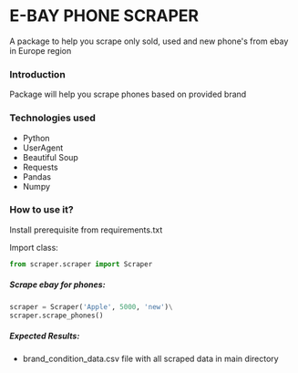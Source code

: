 # E-BAY PHONE SCRAPER

A package to help you scrape only sold, used and new phone's from ebay in Europe region 

### Introduction
Package will help you scrape phones based on provided brand

### Technologies used
- Python
- UserAgent
- Beautiful Soup
- Requests
- Pandas
- Numpy

### How to use it?

Install prerequisite from requirements.txt

Import class:
```python
from scraper.scraper import Scraper
```

##### Scrape ebay for phones:

```python
scraper = Scraper('Apple', 5000, 'new')\
scraper.scrape_phones()
```
##### Expected Results:

- brand_condition_data.csv file with all scraped data in main directory 